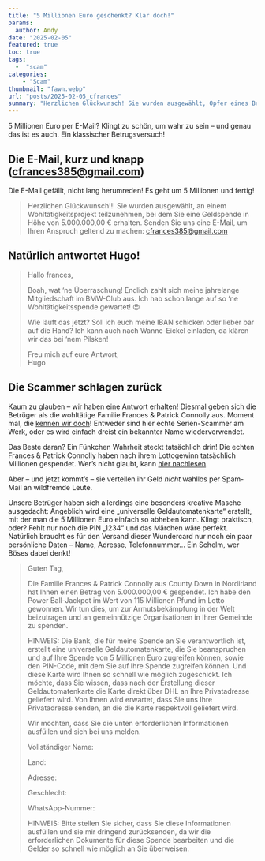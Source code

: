 ```yaml
---
title: "5 Millionen Euro geschenkt? Klar doch!"
params:
  author: Andy
date: "2025-02-05"
featured: true
toc: true
tags: 
  -  "scam"
categories:
    - "Scam"
thumbnail: "fawn.webp"
url: "posts/2025-02-05_cfrances"
summary: "Herzlichen Glückwunsch! Sie wurden ausgewählt, Opfer eines Betrugs zu werden."
---
```


5 Millionen Euro per E-Mail? Klingt zu schön, um wahr zu sein – und genau das ist es auch. Ein klassischer Betrugsversuch!

## Die E-Mail, kurz und knapp (cfrances385@gmail.com)

Die E-Mail gefällt, nicht lang herumreden! Es geht um 5 Millionen und fertig!

> Herzlichen Glückwunsch!!! Sie wurden ausgewählt, an einem Wohltätigkeitsprojekt teilzunehmen, bei dem Sie eine Geldspende in Höhe von 5.000.000,00 € erhalten. Senden Sie uns eine E-Mail, um Ihren Anspruch geltend zu machen: cfrances385@gmail.com  

## Natürlich antwortet Hugo!

> Hallo frances,    
>   
> Boah, wat ‘ne Überraschung! Endlich zahlt sich meine jahrelange Mitgliedschaft im BMW-Club aus. Ich hab schon lange auf so ‘ne Wohltätigkeitsspende gewartet! 😍    
>   
> Wie läuft das jetzt? Soll ich euch meine IBAN schicken oder lieber bar auf die Hand? Ich kann auch nach Wanne-Eickel einladen, da klären wir das bei ‘nem Pilsken!    
>   
> Freu mich auf eure Antwort,    
> Hugo  


## Die Scammer schlagen zurück

Kaum zu glauben – wir haben eine Antwort erhalten! Diesmal geben sich die Betrüger als die wohltätige Familie Frances & Patrick Connolly aus. Moment mal, die [kennen wir doch](/posts/2024-12-30_support_life_conolly/)! Entweder sind hier echte Serien-Scammer am Werk, oder es wird einfach dreist ein bekannter Name wiederverwendet.  

Das Beste daran? Ein Fünkchen Wahrheit steckt tatsächlich drin! Die echten Frances & Patrick Connolly haben nach ihrem Lottogewinn tatsächlich Millionen gespendet. Wer’s nicht glaubt, kann [hier nachlesen](https://www.merkur.de/welt/lotto-gewinner-millionen-verschenkt-geld-2019-jackpot-summe-connolly-91509808.html). 

Aber – und jetzt kommt’s – sie verteilen ihr Geld *nicht* wahllos per Spam-Mail an wildfremde Leute.  

Unsere Betrüger haben sich allerdings eine besonders kreative Masche ausgedacht: Angeblich wird eine „universelle Geldautomatenkarte“ erstellt, mit der man die 5 Millionen Euro einfach so abheben kann. Klingt praktisch, oder? Fehlt nur noch die PIN „1234“ und das Märchen wäre perfekt. Natürlich braucht es für den Versand dieser Wundercard nur noch ein paar persönliche Daten – Name, Adresse, Telefonnummer… Ein Schelm, wer Böses dabei denkt!  
  
> Guten Tag,  
>   
> Die Familie Frances & Patrick Connolly aus County Down in Nordirland hat Ihnen einen Betrag von 5.000.000,00 € gespendet. Ich habe den Power Ball-Jackpot im Wert von 115 Millionen Pfund im Lotto gewonnen. Wir tun dies, um zur Armutsbekämpfung in der Welt beizutragen und an gemeinnützige Organisationen in Ihrer Gemeinde zu spenden.  
>   
> HINWEIS: Die Bank, die für meine Spende an Sie verantwortlich ist, erstellt eine universelle Geldautomatenkarte, die Sie beanspruchen und auf Ihre Spende von 5 Millionen Euro zugreifen können, sowie den PIN-Code, mit dem Sie auf Ihre Spende zugreifen können. Und diese Karte wird Ihnen so schnell wie möglich zugeschickt. Ich möchte, dass Sie wissen, dass nach der Erstellung dieser Geldautomatenkarte die Karte direkt über DHL an Ihre Privatadresse geliefert wird. Von Ihnen wird erwartet, dass Sie uns Ihre Privatadresse senden, an die die Karte respektvoll geliefert wird.  
>   
> Wir möchten, dass Sie die unten erforderlichen Informationen ausfüllen und sich bei uns melden.  
>   
> Vollständiger Name:  
>   
> Land:  
>   
> Adresse:  
>   
> Geschlecht:  
>   
> WhatsApp-Nummer:  
>   
> HINWEIS: Bitte stellen Sie sicher, dass Sie diese Informationen ausfüllen und sie mir dringend zurücksenden, da wir die erforderlichen Dokumente für diese Spende bearbeiten und die Gelder so schnell wie möglich an Sie überweisen.  

